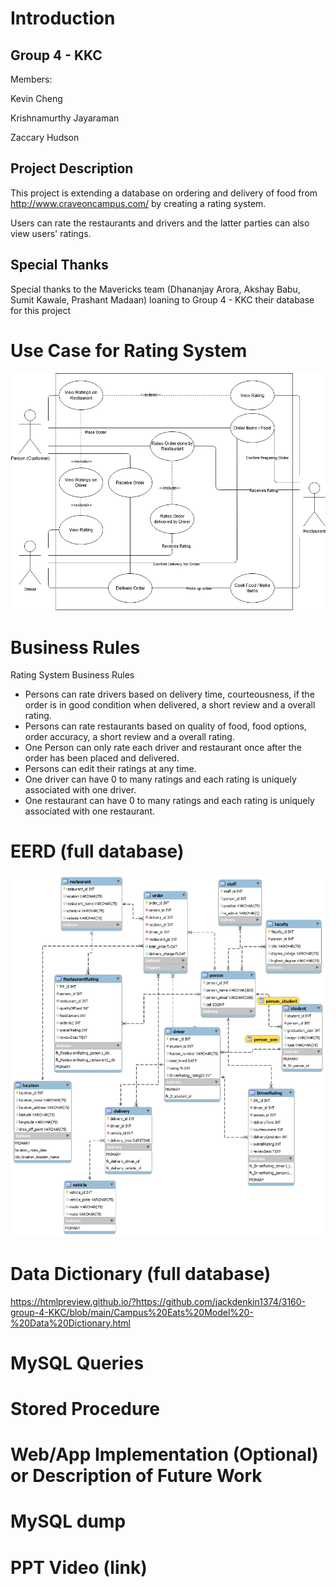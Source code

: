 # Introduction

## Group 4 - KKC

Members:

Kevin Cheng

Krishnamurthy Jayaraman 

Zaccary Hudson 

## Project Description

This project is extending a database on ordering and delivery of food from http://www.craveoncampus.com/ by creating a rating system. 

Users can rate the restaurants and drivers and the latter parties can also view users' ratings.

## Special Thanks

Special thanks to the Mavericks team (Dhananjay Arora, Akshay Babu, Sumit Kawale, Prashant Madaan) loaning to Group 4 - KKC their database for this project

# Use Case for Rating System

![Alt Text](https://github.com/jackdenkin1374/3160-group-4-KKC/blob/main/use%20case%20diagram.png)

# Business Rules

Rating System Business Rules

* Persons can rate drivers based on delivery time, courteousness, if the order is in good condition when delivered, a short review and a overall rating.
* Persons can rate restaurants based on quality of food, food options, order accuracy, a short review and a overall rating.
* One Person can only rate each driver and restaurant once after the order has been placed and delivered.
* Persons can edit their ratings at any time.
* One driver can have 0 to many ratings and each rating is uniquely associated with one driver.
* One restaurant can have 0 to many ratings and each rating is uniquely associated with one restaurant.


# EERD (full database)

![Alt Text](https://github.com/jackdenkin1374/3160-group-4-KKC/blob/main/ERD%20With%20Rating%20System.png)


# Data Dictionary (full database)

https://htmlpreview.github.io/?https://github.com/jackdenkin1374/3160-group-4-KKC/blob/main/Campus%20Eats%20Model%20-%20Data%20Dictionary.html


# MySQL Queries

# Stored Procedure

# Web/App Implementation (Optional) or Description of Future Work

# MySQL dump

# PPT Video (link)
